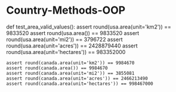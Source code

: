 # Country-Methods-OOP

def test_area_valid_values():
    assert round(usa.area(unit='km2')) == 9833520
    assert round(usa.area()) == 9833520
    assert round(usa.area(unit='mi2')) == 3796722
    assert round(usa.area(unit='acres')) == 2428879440
    assert round(usa.area(unit='hectares')) == 983352000

    assert round(canada.area(unit='km2')) == 9984670
    assert round(canada.area()) == 9984670
    assert round(canada.area(unit='mi2')) == 3855081
    assert round(canada.area(unit='acres')) == 2466213490
    assert round(canada.area(unit='hectares')) == 998467000

